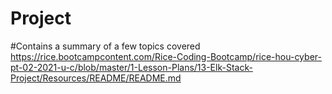 # Project
#Contains a summary of a few topics covered 
https://rice.bootcampcontent.com/Rice-Coding-Bootcamp/rice-hou-cyber-pt-02-2021-u-c/blob/master/1-Lesson-Plans/13-Elk-Stack-Project/Resources/README/README.md
